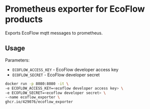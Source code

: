 # Prometheus exporter for EcoFlow products

Exports EcoFlow mqtt messages to prometheus.

## Usage

Parameters:
- `ECOFLOW_ACCESS_KEY` - EcoFlow developer access key
- `ECOFLOW_SECRET` - EcoFlow developer secret

```bash
docker run -p 8080:8080 -it \
-e ECOFLOW_ACCESS_KEY=<ecoflow developer access key> \
-e ECOFLOW_SECRET=<ecoflow developer secret> \
--name ecoflow_exporter \
ghcr.io/429076/ecoflow_exporter
```
